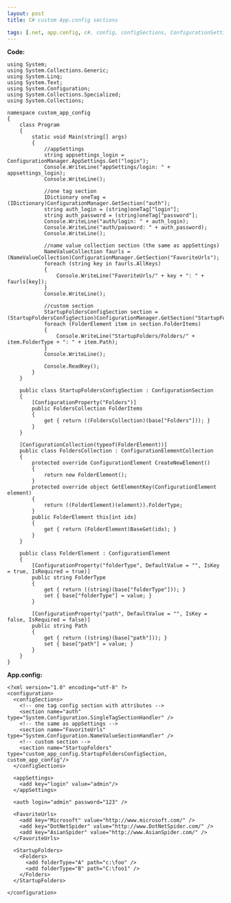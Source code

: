 ```yaml
---
layout: post
title: C# custom App.config sections

tags: [.net, app.config, c#, config, configSections, ConfigurationSettings, NameValueSectionHandler, section, SingleTagSectionHandler]
---
```


**Code:**

    using System;
    using System.Collections.Generic;
    using System.Linq;
    using System.Text;
    using System.Configuration;
    using System.Collections.Specialized;
    using System.Collections;

    namespace custom_app_config
    {
        class Program
        {
            static void Main(string[] args)
            {
                //appSettings
                string appsettings_login = ConfigurationManager.AppSettings.Get("login");
                Console.WriteLine("appSettings/login: " + appsettings_login);
                Console.WriteLine();

                //one tag section
                IDictionary oneTag = (IDictionary)ConfigurationManager.GetSection("auth");
                string auth_login = (string)oneTag["login"];
                string auth_password = (string)oneTag["password"];
                Console.WriteLine("auth/login: " + auth_login);
                Console.WriteLine("auth/password: " + auth_password);
                Console.WriteLine();

                //name value collection section (the same as appSettings)
                NameValueCollection faurls = (NameValueCollection)ConfigurationManager.GetSection("FavoriteUrls");
                foreach (string key in faurls.AllKeys)
                {
                    Console.WriteLine("FavoriteUrls/" + key + ": " + faurls[key]);
                }
                Console.WriteLine();

                //custom section
                StartupFoldersConfigSection section = (StartupFoldersConfigSection)ConfigurationManager.GetSection("StartupFolders");
                foreach (FolderElement item in section.FolderItems)
                {
                    Console.WriteLine("StartupFolders/Folders/" + item.FolderType + ": " + item.Path);
                }
                Console.WriteLine();

                Console.ReadKey();
            }
        }

        public class StartupFoldersConfigSection : ConfigurationSection
        {
            [ConfigurationProperty("Folders")]
            public FoldersCollection FolderItems
            {
                get { return ((FoldersCollection)(base["Folders"])); }
            }
        }

        [ConfigurationCollection(typeof(FolderElement))]
        public class FoldersCollection : ConfigurationElementCollection
        {
            protected override ConfigurationElement CreateNewElement()
            {
                return new FolderElement();
            }
            protected override object GetElementKey(ConfigurationElement element)
            {
                return ((FolderElement)(element)).FolderType;
            }
            public FolderElement this[int idx]
            {
                get { return (FolderElement)BaseGet(idx); }
            }
        }

        public class FolderElement : ConfigurationElement
        {
            [ConfigurationProperty("folderType", DefaultValue = "", IsKey = true, IsRequired = true)]
            public string FolderType
            {
                get { return ((string)(base["folderType"])); }
                set { base["folderType"] = value; }
            }

            [ConfigurationProperty("path", DefaultValue = "", IsKey = false, IsRequired = false)]
            public string Path
            {
                get { return ((string)(base["path"])); }
                set { base["path"] = value; }
            }
        }
    }

**App.config:**

    <?xml version="1.0" encoding="utf-8" ?>
    <configuration>
      <configSections>
        <!-- one tag config section with attributes -->
        <section name="auth" type="System.Configuration.SingleTagSectionHandler" />
        <!-- the same as appSettings -->
        <section name="FavoriteUrls" type="System.Configuration.NameValueSectionHandler" />
        <!-- custom section -->
        <section name="StartupFolders" type="custom_app_config.StartupFoldersConfigSection, custom_app_config"/>
      </configSections>

      <appSettings>
        <add key="login" value="admin"/>
      </appSettings>

      <auth login="admin" password="123" />

      <FavoriteUrls>
        <add key="Microsoft" value="http://www.microsoft.com/" />
        <add key="DotNetSpider" value="http://www.DotNetSpider.com/" />
        <add key="AsianSpider" value="http://www.AsianSpider.com/" />
      </FavoriteUrls>

      <StartupFolders>
        <Folders>
          <add folderType="A" path="c:\foo" />
          <add folderType="B" path="C:\foo1" />
        </Folders>
      </StartupFolders>

    </configuration>
